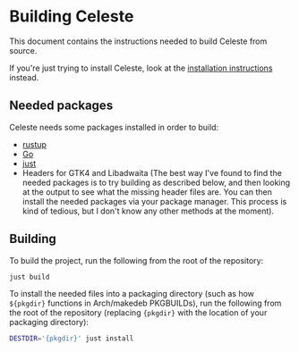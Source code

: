 # Building Celeste
This document contains the instructions needed to build Celeste from source.

If you're just trying to install Celeste, look at the [installation instructions](/README.md#installation) instead.

## Needed packages
Celeste needs some packages installed in order to build:

- [rustup](https://rustup.rs/)
- [Go](https://go.dev/)
- [just](https://github.com/casey/just)
- Headers for GTK4 and Libadwaita (The best way I've found to find the needed packages is to try building as described below, and then looking at the output to see what the missing header files are. You can then install the needed packages via your package manager. This process is kind of tedious, but I don't know any other methods at the moment).

## Building
To build the project, run the following from the root of the repository:

```sh
just build
```

To install the needed files into a packaging directory (such as how `${pkgdir}` functions in Arch/makedeb PKGBUILDs), run the following from the root of the repository (replacing `{pkgdir}` with the location of your packaging directory):

```sh
DESTDIR='{pkgdir}' just install
